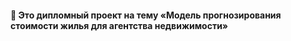 #### :briefcase: Это дипломный проект на тему «Модель прогнозирования стоимости жилья для агентства недвижимости»
